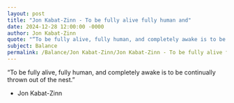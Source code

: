 ```yaml
---
layout: post
title: "Jon Kabat-Zinn - To be fully alive fully human and"
date: 2024-12-28 12:00:00 -0000
author: Jon Kabat-Zinn
quote: "“To be fully alive, fully human, and completely awake is to be continually thrown out of the nest.”"
subject: Balance
permalink: /Balance/Jon Kabat-Zinn/Jon Kabat-Zinn - To be fully alive fully human and
---
```


“To be fully alive, fully human, and completely awake is to be continually thrown out of the nest.”

- Jon Kabat-Zinn
